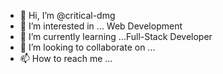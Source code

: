 - 👋 Hi, I’m @critical-dmg
- 👀 I’m interested in ... Web Development
- 🌱 I’m currently learning ...Full-Stack Developer
- 💞️ I’m looking to collaborate on ... 
- 📫 How to reach me ...

<!---
critical-dmg/critical-dmg is a ✨ special ✨ repository because its `README.md` (this file) appears on your GitHub profile.
You can click the Preview link to take a look at your changes.
--->
